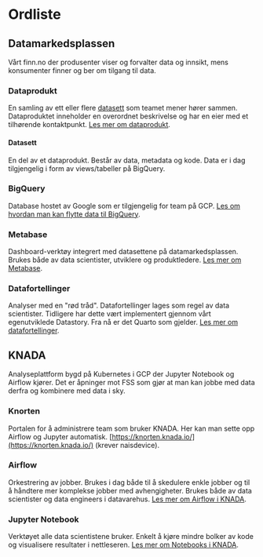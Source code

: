 # Ordliste

## Datamarkedsplassen 
Vårt finn.no der produsenter viser og forvalter data og innsikt, mens konsumenter finner og ber om tilgang til data.

### Dataprodukt 
En samling av ett eller flere [datasett](dataprodukter/dataprodukt.md#hva-er-et-datasett) som teamet mener hører sammen. Dataproduktet inneholder en overordnet beskrivelse og har en eier med et tilhørende kontaktpunkt. [Les mer om dataprodukt](dataprodukter/dataprodukt.md).

#### Datasett 
En del av et dataprodukt. Består av data, metadata og kode. Data er i dag tilgjengelig i form av views/tabeller på BigQuery.

### BigQuery
Database hostet av Google som er tilgjengelig for team på GCP. [Les om hvordan man kan flytte data til BigQuery](dataprodukter/index.md#flytte-data-til-bigquery).

### Metabase
Dashboard-verktøy integrert med datasettene på datamarkedsplassen. Brukes både av data scientister, utviklere og produktledere. [Les mer om Metabase](analyse/metabase.md).

### Datafortellinger 
Analyser med en "rød tråd". Datafortellinger lages som regel av data scientister. Tidligere har dette vært implementert gjennom vårt egenutviklede Datastory. Fra nå er det Quarto som gjelder. [Les mer om datafortellinger](analyse/datafortellinger.md).

## KNADA 
Analyseplattform bygd på Kubernetes i GCP der Jupyter Notebook og Airflow kjører. Det er åpninger mot FSS som gjør at man kan jobbe med data derfra og kombinere med data i sky.

### Knorten
Portalen for å administrere team som bruker KNADA. Her kan man sette opp Airflow og Jupyter automatisk. [https://knorten.knada.io/](https://knorten.knada.io/) (krever naisdevice).

### Airflow
Orkestrering av jobber. Brukes i dag både til å skedulere enkle jobber og til å håndtere mer komplekse jobber med avhengigheter. Brukes både av data scientister og data engineers i datavarehus. [Les mer om Airflow i KNADA](analyse/airflow/knada-airflow.md).

### Jupyter Notebook 
Verktøyet alle data scientistene bruker. Enkelt å kjøre mindre bolker av kode og visualisere resultater i nettleseren. [Les mer om Notebooks i KNADA](analyse/notebook/knada-notebook.md).
